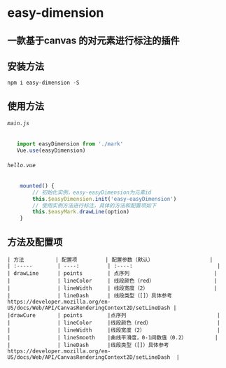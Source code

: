 # easy-dimension
## 一款基于canvas 的对元素进行标注的插件

## 安装方法

    npm i easy-dimension -S

## 使用方法

###### `main.js`

```javascript
   import easyDimension from './mark'
   Vue.use(easyDimension)
```

###### `hello.vue`

```javascript
    mounted() {
        // 初始化实例，easy-easyDimension为元素id
        this.$easyDimension.init('easy-easyDimension')
        // 使用实例方法进行标注，具体的方法和配置项如下
        this.$easyMark.drawLine(option)
    }
```

## 方法及配置项
    | 方法          | 配置项         | 配置参数（默认）                  |
    | :-----        | ----:         | :----:                           |
    | drawLine      | points        | 点序列                           |
    |               | lineColor     | 线段颜色（red）                   |
    |               | lineWidth     | 线段宽度（2）                     |
    |               | lineDash      | 线段类型（[]）具体参考https://developer.mozilla.org/en-US/docs/Web/API/CanvasRenderingContext2D/setLineDash |
    |drawCure       | points        |点序列                             |
    |               | lineColor     |线段颜色（red）                     |
    |               | lineWidth     |线段宽度（2）                       |
    |               | lineSmooth    |曲线平滑度，0-1间数值（0.2）         |
    |               | lineDash      |线段类型（[]）具体参考https://developer.mozilla.org/en-US/docs/Web/API/CanvasRenderingContext2D/setLineDash  |

